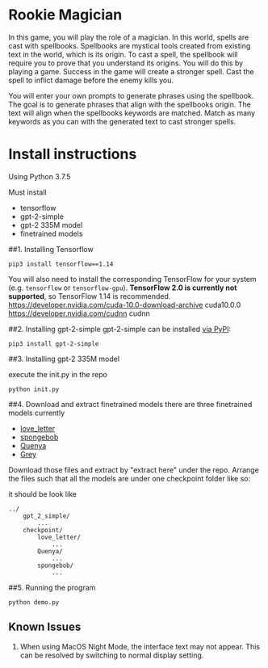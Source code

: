 # Rookie Magician

In this game, you will play the role of a magician. In this world, spells are cast with spellbooks. 
Spellbooks are mystical tools created from existing text in the world, which is its origin. To cast a spell, the spellbook will
require you to prove that you understand its origins. You will do this by playing a game. Success in the game will
create a stronger spell. Cast the spell to inflict damage before the enemy kills you.

You will enter your own prompts to generate phrases using the spellbook. The goal is to generate phrases that 
align with the spellbooks origin. The text will align when the spellbooks keywords are matched. Match as many keywords as 
you can with the generated text to cast stronger spells.



# Install instructions
Using Python 3.7.5

Must install
* tensorflow
* gpt-2-simple
* gpt-2 335M model
* finetrained models

##1. Installing Tensorflow



```shell
pip3 install tensorflow==1.14
```

You will also need to install the corresponding TensorFlow for your system (e.g. `tensorflow` or `tensorflow-gpu`). **TensorFlow 2.0 is currently not supported**, so TensorFlow 1.14 is recommended.
https://developer.nvidia.com/cuda-10.0-download-archive cuda10.0.0
 https://developer.nvidia.com/cudnn  cudnn

##2. Installing gpt-2-simple
gpt-2-simple can be installed [via PyPI](https://pypi.org/project/gpt_2_simple/):

```shell
pip3 install gpt-2-simple
```

##3. Installing gpt-2 335M model

execute the init.py in the repo
```shell
python init.py
```

##4. Download and extract finetrained models
there are three finetrained models currently
 - [love_letter](https://drive.google.com/open?id=1-2DyqykHOAy11lv-oaex52eLLzkzd9cb)
 - [spongebob](https://drive.google.com/open?id=1-2TlrRu-s3tuM8tmKvybyBo_zHmHbx6i)
 - [Quenya](https://drive.google.com/open?id=1-3OPrv7y7OBuKT1FYLSfpZNodgEYQVFc)
 - [Grey](https://drive.google.com/open?id=18K0Oh8htOvhiM6LFTAgQGQ3IbBB-ghkS)
 
Download those files and extract by "extract here" under the repo. Arrange the files such that all the models are under one checkpoint folder like so:

it should be look like

```
../
    gpt_2_simple/
        ...
    checkpoint/
        love_letter/
            ...
        Quenya/
            ...
        spongebob/
            ...
```

##5. Running the program

```shell
python demo.py
```

## Known Issues
1. When using MacOS Night Mode, the interface text may not appear. This can be resolved by switching to normal display setting.


